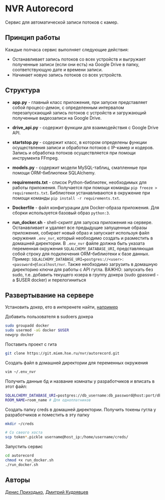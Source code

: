 # NVR Autorecord

Сервис для автоматической записи потоков с камер.

## Принцип работы

Каждые полчаса сервис выполняет следующие действия:

- Останавливает запись потоков со всех устройств и выгружает полученные записи
  (если они есть) на Google Drive в папку, соответствующую дате и времени записи.
- Начинает новую запись потоков со всех устройств.

## Структура

- **app.py** - главный класс приложения, при запуске представляет собой
  процесс-демон, с определенным интервалом перезапускающий запись
  потоков с устройств и загружающий полученные видеозаписи на Google Drive.

- **drive_api.py** - содержит функции для взаимодействия с Google Drive API.

- **startstop.py** - содержит класс, в котором определены функции
  осуществления записи и обработки потоков с IP-камер и кодеров.
  Запись и обработка потоков осуществляется при помощи инструмента FFmpeg.

- **models.py** - содержит модели MySQL-таблиц, смапленные при помощи
  ORM-библиотеки SQLAlchemy.

- **requirements.txt** - список Python-библиотек, необходимых для работы
  приложения. Получается при помощи команды `pip freeze > requirements.txt`.
  Библиотеки устанавливаются в окружение при помощи команды
  `pip install -r requirements.txt`.

- **Dockerfile** - файл конфигурации для Docker-образа приложения.
  Для сборки используется базовый образ `python:3`.

- **run_docker.sh** - shell-скрипт для запуска приложения на сервере.
  Останавливает и удаляет все предыдущие запущенные образы приложения,
  собирает новый образ и запускает используя файл окружения `.env_nvr`, который
  необходимо создать и разместить в домашней директории. В `.env_nvr` файле
  должна быть указата переменная окружения `SQLALCHEMY_DATABASE_URI`,
  представляющая собой строку для подключения ORM-библиотеки к базе данных.
  Пример: `SQLALCHEMY_DATABASE_URI=postgres://<user>:<password>@localhost/nvr`.
  Также необходимо загрузить в домашную директорию ключи для работы с API гугла.
  ВАЖНО: запускать без sudo, т.е. добавить текущего юзера в группу докера (sudo gpasswd -a \$USER docker) и перелогиниться

## Развертывание на сервере

Установить докер, ето в интеренете найти, [например](https://docs.docker.com/engine/install/ubuntu/)

Добавить пользователя в sudoers докера

```bash
sudo groupadd docker
sudo usermod -aG docker $USER
newgrp docker
```

Поставить проект с гита

```bash
git clone https://git.miem.hse.ru/nvr/autorecord.git
```

Создать файл в домашней директории для переменных окружения

```bash
vim ~/.env_nvr
```

Получить данные бд и название комнаты у разработчиков и вписать в этот файл:

```bash
SQLALCHEMY_DATABASE_URI=postgres://db_username:db_password@host:port/db_name
ROOM_NAME=room_name # Для одноплатников
```

Создать папку creds в домашней директории.
Получить токены гугла у разработчиков и поместить в эту папку

```bash
mkdir ~/creds

# Со свеого хоста
scp token*.pickle username@host_ip:/home/username/creds/
```

Запустить сервис

```bash
cd autorecord
chmod +x run_docker.sh
./run_docker.sh
```

## Авторы

[Денис Приходько](https://github.com/Burnouttt),
[Дмитрий Кудрявцев](https://github.com/kuderr)

